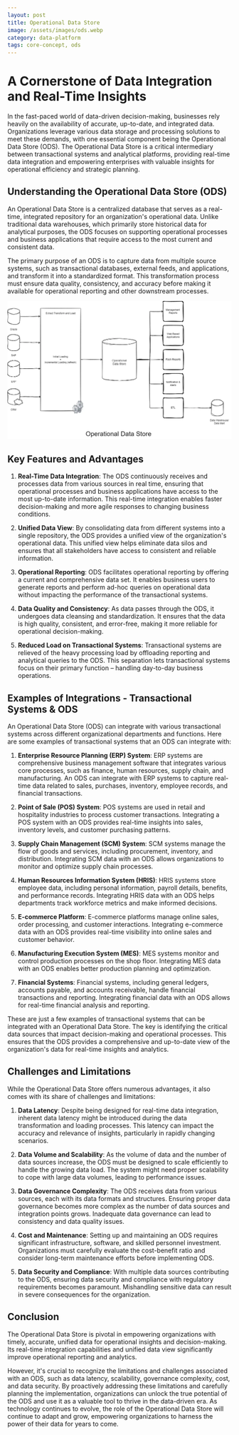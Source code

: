 ```yaml
---
layout: post
title: Operational Data Store
image: /assets/images/ods.webp
category: data-platform
tags: core-concept, ods
---
```


# A Cornerstone of Data Integration and Real-Time Insights

In the fast-paced world of data-driven decision-making, businesses rely heavily on the availability of accurate, up-to-date, and integrated data. Organizations leverage various data storage and processing solutions to meet these demands, with one essential component being the Operational Data Store (ODS). The Operational Data Store is a critical intermediary between transactional systems and analytical platforms, providing real-time data integration and empowering enterprises with valuable insights for operational efficiency and strategic planning.

## Understanding the Operational Data Store (ODS)

An Operational Data Store is a centralized database that serves as a real-time, integrated repository for an organization's operational data. Unlike traditional data warehouses, which primarily store historical data for analytical purposes, the ODS focuses on supporting operational processes and business applications that require access to the most current and consistent data.

The primary purpose of an ODS is to capture data from multiple source systems, such as transactional databases, external feeds, and applications, and transform it into a standardized format. This transformation process must ensure data quality, consistency, and accuracy before making it available for operational reporting and other downstream processes.
<!--more-->
![Operational Data Store](/assets/images/ods.webp)

## Key Features and Advantages

1. **Real-Time Data Integration**: The ODS continuously receives and processes data from various sources in real time, ensuring that operational processes and business applications have access to the most up-to-date information. This real-time integration enables faster decision-making and more agile responses to changing business conditions.

2. **Unified Data View**: By consolidating data from different systems into a single repository, the ODS provides a unified view of the organization's operational data. This unified view helps eliminate data silos and ensures that all stakeholders have access to consistent and reliable information.

3. **Operational Reporting**: ODS facilitates operational reporting by offering a current and comprehensive data set. It enables business users to generate reports and perform ad-hoc queries on operational data without impacting the performance of the transactional systems.

4. **Data Quality and Consistency**: As data passes through the ODS, it undergoes data cleansing and standardization. It ensures that the data is high quality, consistent, and error-free, making it more reliable for operational decision-making.

5. **Reduced Load on Transactional Systems**: Transactional systems are relieved of the heavy processing load by offloading reporting and analytical queries to the ODS. This separation lets transactional systems focus on their primary function – handling day-to-day business operations.

## Examples of Integrations - Transactional Systems & ODS

An Operational Data Store (ODS) can integrate with various transactional systems across different organizational departments and functions. Here are some examples of transactional systems that an ODS can integrate with:

1. **Enterprise Resource Planning (ERP) System**: ERP systems are comprehensive business management software that integrates various core processes, such as finance, human resources, supply chain, and manufacturing. An ODS can integrate with ERP systems to capture real-time data related to sales, purchases, inventory, employee records, and financial transactions.

3. **Point of Sale (POS) System**: POS systems are used in retail and hospitality industries to process customer transactions. Integrating a POS system with an ODS provides real-time insights into sales, inventory levels, and customer purchasing patterns.

4. **Supply Chain Management (SCM) System**: SCM systems manage the flow of goods and services, including procurement, inventory, and distribution. Integrating SCM data with an ODS allows organizations to monitor and optimize supply chain processes.

5. **Human Resources Information System (HRIS)**: HRIS systems store employee data, including personal information, payroll details, benefits, and performance records. Integrating HRIS data with an ODS helps departments track workforce metrics and make informed decisions.

6. **E-commerce Platform**: E-commerce platforms manage online sales, order processing, and customer interactions. Integrating e-commerce data with an ODS provides real-time visibility into online sales and customer behavior.

7. **Manufacturing Execution System (MES)**: MES systems monitor and control production processes on the shop floor. Integrating MES data with an ODS enables better production planning and optimization.

8. **Financial Systems**: Financial systems, including general ledgers, accounts payable, and accounts receivable, handle financial transactions and reporting. Integrating financial data with an ODS allows for real-time financial analysis and reporting.

These are just a few examples of transactional systems that can be integrated with an Operational Data Store. The key is identifying the critical data sources that impact decision-making and operational processes. This ensures that the ODS provides a comprehensive and up-to-date view of the organization's data for real-time insights and analytics.

## Challenges and Limitations

While the Operational Data Store offers numerous advantages, it also comes with its share of challenges and limitations:

1. **Data Latency**: Despite being designed for real-time data integration, inherent data latency might be introduced during the data transformation and loading processes. This latency can impact the accuracy and relevance of insights, particularly in rapidly changing scenarios.

2. **Data Volume and Scalability**: As the volume of data and the number of data sources increase, the ODS must be designed to scale efficiently to handle the growing data load. The system might need proper scalability to cope with large data volumes, leading to performance issues.

3. **Data Governance Complexity**: The ODS receives data from various sources, each with its data formats and structures. Ensuring proper data governance becomes more complex as the number of data sources and integration points grows. Inadequate data governance can lead to consistency and data quality issues.

4. **Cost and Maintenance**: Setting up and maintaining an ODS requires significant infrastructure, software, and skilled personnel investment. Organizations must carefully evaluate the cost-benefit ratio and consider long-term maintenance efforts before implementing ODS.

5. **Data Security and Compliance**: With multiple data sources contributing to the ODS, ensuring data security and compliance with regulatory requirements becomes paramount. Mishandling sensitive data can result in severe consequences for the organization.

## Conclusion

The Operational Data Store is pivotal in empowering organizations with timely, accurate, unified data for operational insights and decision-making. Its real-time integration capabilities and unified data view significantly improve operational reporting and analytics.

However, it's crucial to recognize the limitations and challenges associated with an ODS, such as data latency, scalability, governance complexity, cost, and data security. By proactively addressing these limitations and carefully planning the implementation, organizations can unlock the true potential of the ODS and use it as a valuable tool to thrive in the data-driven era. As technology continues to evolve, the role of the Operational Data Store will continue to adapt and grow, empowering organizations to harness the power of their data for years to come.